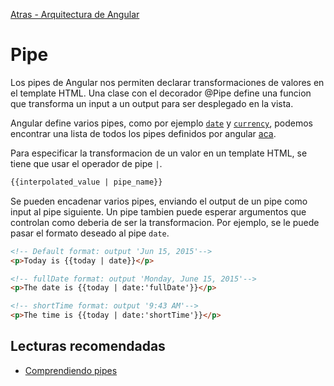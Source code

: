 [Atras - Arquitectura de Angular](https://github.com/daniel18acevedo/DA2-Tecnologia/blob/angular/angular-architecture.md)
# Pipe

Los pipes de Angular nos permiten declarar transformaciones de valores en el template HTML. Una clase con el decorador @Pipe define una funcion que transforma un input a un output para ser desplegado en la vista.

Angular define varios pipes, como por ejemplo [`date`](https://v17.angular.io/api/common/DatePipe) y [`currency`](https://v17.angular.io/api/common/CurrencyPipe), podemos encontrar una lista de todos los pipes definidos por angular [aca](https://v17.angular.io/api?type=pipe).

Para especificar la transformacion de un valor en un template HTML, se tiene que usar el operador de pipe `|`.

```HTML
{{interpolated_value | pipe_name}}
```

Se pueden encadenar varios pipes, enviando el output de un pipe como input al pipe siguiente. Un pipe tambien puede esperar argumentos que controlan como deberia de ser la transformacion. Por ejemplo, se le puede pasar el formato deseado al pipe `date`.

```HTML
<!-- Default format: output 'Jun 15, 2015'-->
<p>Today is {{today | date}}</p>

<!-- fullDate format: output 'Monday, June 15, 2015'-->
<p>The date is {{today | date:'fullDate'}}</p>

<!-- shortTime format: output '9:43 AM'-->
<p>The time is {{today | date:'shortTime'}}</p>
```

## Lecturas recomendadas

- [Comprendiendo pipes](https://v17.angular.io/guide/pipes-overview)

